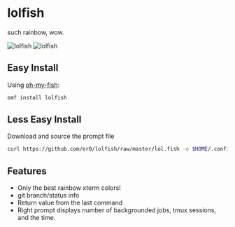# lolfish

such rainbow, wow.

![lolfish][screenshot1]
![lolfish][screenshot2]

## Easy Install

Using [oh-my-fish](https://github.com/oh-my-fish/oh-my-fish):

```Bash
omf install lolfish
```
## Less Easy Install

Download and source the prompt file

```Bash
curl https://github.com/er0/lolfish/raw/master/lol.fish -o $HOME/.config/fish/conf.d/lol.fish 
```

## Features

  * Only the best rainbow xterm colors!
  * git branch/status info
  * Return value from the last command
  * Right prompt displays number of backgrounded jobs, tmux sessions, and the time.

[screenshot1]: http://i.imgur.com/InJELf3.png
[screenshot2]: http://i.imgur.com/v6aI9AB.png
